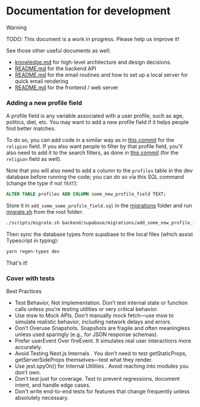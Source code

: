 # Documentation for development

> [!WARNING]  
> TODO: This document is a work in progress. Please help us improve it!

See those other useful documents as well:
- [knowledge.md](knowledge.md) for high-level architecture and design decisions.
- [README.md](../backend/api/README.md) for the backend API
- [README.md](../backend/email/README.md) for the email routines and how to set up a local server for quick email rendering
- [README.md](../web/README.md) for the frontend / web server

### Adding a new profile field

A profile field is any variable associated with a user profile, such as age, politics, diet, etc. You may want to add a new profile field if it helps people find better matches.

To do so, you can add code in a similar way as in [this commit](https://github.com/CompassConnections/Compass/commit/940c1f5692f63bf72ddccd4ec3b00b1443801682) for the `religion` field. If you also want people to filter by that profile field, you'll also need to add it to the search filters, as done in [this commit](https://github.com/CompassConnections/Compass/commit/a4bb184e95553184a4c8773d7896e4b570508fe5) (for the `religion` field as well). 

Note that you will also need to add a column to the `profiles` table in the dev database before running the code; you can do so via this SQL command (change the type if not `TEXT`):
```sql
ALTER TABLE profiles ADD COLUMN some_new_profile_field TEXT;
```

Store it in `add_some_some_profile_field.sql` in the [migrations](../backend/supabase/migrations) folder and run [migrate.sh](../scripts/migrate.sh) from the root folder:
```bash
./scripts/migrate.sh backend/supabase/migrations/add_some_new_profile_field.sql
```

Then sync the database types from supabase to the local files (which assist Typescript in typing):
```bash
yarn regen-types dev
```

That's it!

### Cover with tests

Best Practices

* Test Behavior, Not Implementation. Don’t test internal state or function calls unless you’re testing utilities or very critical behavior.
* Use msw to Mock APIs. Don't manually mock fetch—use msw to simulate realistic behavior, including network delays and errors.
* Don’t Overuse Snapshots. Snapshots are fragile and often meaningless unless used sparingly (e.g., for JSON response schemas).
* Prefer userEvent Over fireEvent. It simulates real user interactions more accurately.
* Avoid Testing Next.js Internals . You don’t need to test getStaticProps, getServerSideProps themselves—test what they render.
* Use jest.spyOn() for Internal Utilities . Avoid reaching into modules you don’t own.
* Don't test just for coverage. Test to prevent regressions, document intent, and handle edge cases.
* Don't write end-to-end tests for features that change frequently unless absolutely necessary.